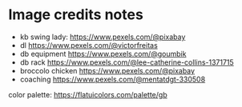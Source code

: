 # Image credits notes

- kb swing lady: https://www.pexels.com/@pixabay
- dl https://www.pexels.com/@victorfreitas
- db equipment https://www.pexels.com/@goumbik
- db rack https://www.pexels.com/@lee-catherine-collins-1371715
- broccolo chicken https://www.pexels.com/@pixabay
- coaching https://www.pexels.com/@mentatdgt-330508

color palette: https://flatuicolors.com/palette/gb
